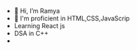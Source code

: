 - 👋 Hi, I’m Ramya
- 🌱 I'm proficient in HTML,CSS,JavaScrip
- Learning React js
- DSA in C++
- 


<!---
Ramya88588/Ramya88588 is a ✨ special ✨ repository because its `README.md` (this file) appears on your GitHub profile.
You can click the Preview link to take a look at your changes.
--->
